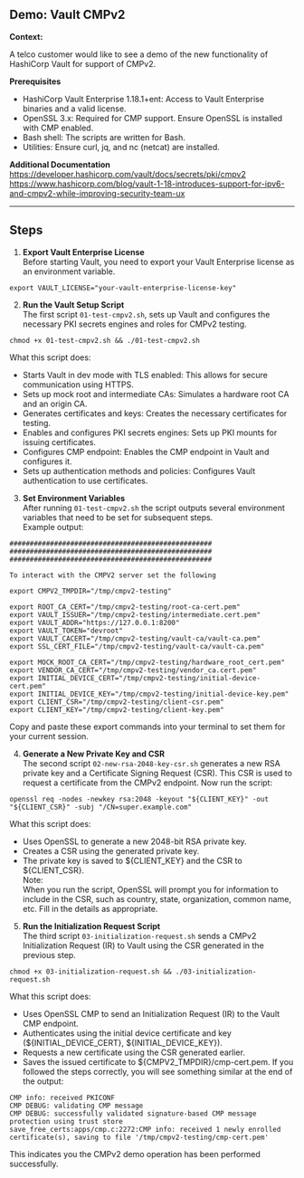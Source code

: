 ## Demo: Vault CMPv2

**Context:**

A telco customer would like to see a demo of the new functionality of HashiCorp Vault for support of CMPv2.

**Prerequisites**
- HashiCorp Vault Enterprise 1.18.1+ent: Access to Vault Enterprise binaries and a valid license.
- OpenSSL 3.x: Required for CMP support. Ensure OpenSSL is installed with CMP enabled.
- Bash shell: The scripts are written for Bash.
- Utilities: Ensure curl, jq, and nc (netcat) are installed.

**Additional Documentation**  
https://developer.hashicorp.com/vault/docs/secrets/pki/cmpv2  
https://www.hashicorp.com/blog/vault-1-18-introduces-support-for-ipv6-and-cmpv2-while-improving-security-team-ux  

---
## Steps

1. **Export Vault Enterprise License**  
Before starting Vault, you need to export your Vault Enterprise license as an environment variable.
```
export VAULT_LICENSE="your-vault-enterprise-license-key"
```
2. **Run the Vault Setup Script**  
The first script `01-test-cmpv2.sh`, sets up Vault and configures the necessary PKI secrets engines and roles for CMPv2 testing.
```
chmod +x 01-test-cmpv2.sh && ./01-test-cmpv2.sh
```
What this script does:  
- Starts Vault in dev mode with TLS enabled: This allows for secure communication using HTTPS.  
- Sets up mock root and intermediate CAs: Simulates a hardware root CA and an origin CA.
- Generates certificates and keys: Creates the necessary certificates for testing.
- Enables and configures PKI secrets engines: Sets up PKI mounts for issuing certificates.
- Configures CMP endpoint: Enables the CMP endpoint in Vault and configures it.
- Sets up authentication methods and policies: Configures Vault authentication to use certificates.

3. **Set Environment Variables**  
After running `01-test-cmpv2.sh` the script outputs several environment variables that need to be set for subsequent steps.  
Example output:
```
##################################################
##################################################
##################################################

To interact with the CMPV2 server set the following

export CMPV2_TMPDIR="/tmp/cmpv2-testing"

export ROOT_CA_CERT="/tmp/cmpv2-testing/root-ca-cert.pem"
export VAULT_ISSUER="/tmp/cmpv2-testing/intermediate.cert.pem"
export VAULT_ADDR="https://127.0.0.1:8200"
export VAULT_TOKEN="devroot"
export VAULT_CACERT="/tmp/cmpv2-testing/vault-ca/vault-ca.pem"
export SSL_CERT_FILE="/tmp/cmpv2-testing/vault-ca/vault-ca.pem"

export MOCK_ROOT_CA_CERT="/tmp/cmpv2-testing/hardware_root_cert.pem"
export VENDOR_CA_CERT="/tmp/cmpv2-testing/vendor_ca.cert.pem"
export INITIAL_DEVICE_CERT="/tmp/cmpv2-testing/initial-device-cert.pem"
export INITIAL_DEVICE_KEY="/tmp/cmpv2-testing/initial-device-key.pem"
export CLIENT_CSR="/tmp/cmpv2-testing/client-csr.pem"
export CLIENT_KEY="/tmp/cmpv2-testing/client-key.pem"
```
Copy and paste these export commands into your terminal to set them for your current session.

4. **Generate a New Private Key and CSR**  
The second script `02-new-rsa-2048-key-csr.sh` generates a new RSA private key and a Certificate Signing Request (CSR). This CSR is used to request a certificate from the CMPv2 endpoint.
Now run the script:
```
openssl req -nodes -newkey rsa:2048 -keyout "${CLIENT_KEY}" -out "${CLIENT_CSR}" -subj "/CN=super.example.com"
```
What this script does:  
- Uses OpenSSL to generate a new 2048-bit RSA private key.
- Creates a CSR using the generated private key.
- The private key is saved to ${CLIENT_KEY} and the CSR to ${CLIENT_CSR}.  
Note:  
When you run the script, OpenSSL will prompt you for information to include in the CSR, such as country, state, organization, common name, etc. Fill in the details as appropriate.

5. **Run the Initialization Request Script**  
The third script `03-initialization-request.sh` sends a CMPv2 Initialization Request (IR) to Vault using the CSR generated in the previous step.
```
chmod +x 03-initialization-request.sh && ./03-initialization-request.sh
```
What this script does:  
- Uses OpenSSL CMP to send an Initialization Request (IR) to the Vault CMP endpoint.
- Authenticates using the initial device certificate and key (${INITIAL_DEVICE_CERT}, ${INITIAL_DEVICE_KEY}).
- Requests a new certificate using the CSR generated earlier.
- Saves the issued certificate to ${CMPV2_TMPDIR}/cmp-cert.pem.
If you followed the steps correctly, you will see something similar at the end of the output:
```
CMP info: received PKICONF
CMP DEBUG: validating CMP message
CMP DEBUG: successfully validated signature-based CMP message protection using trust store
save_free_certs:apps/cmp.c:2272:CMP info: received 1 newly enrolled certificate(s), saving to file '/tmp/cmpv2-testing/cmp-cert.pem'
```
This indicates you the CMPv2 demo operation has been performed successfully.
